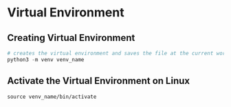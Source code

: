 # Virtual Environment

## Creating Virtual Environment

```python
# creates the virtual environment and saves the file at the current working directory.
python3 -m venv venv_name
```
## Activate the Virtual Environment on Linux

```shell
source venv_name/bin/activate
```
 